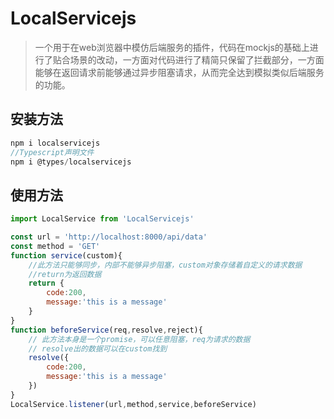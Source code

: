 # LocalServicejs
> 一个用于在web浏览器中模仿后端服务的插件，代码在mockjs的基础上进行了贴合场景的改动，一方面对代码进行了精简只保留了拦截部分，一方面能够在返回请求前能够通过异步阻塞请求，从而完全达到模拟类似后端服务的功能。

## 安装方法
```javascript
npm i localservicejs
//Typescript声明文件
npm i @types/localservicejs
```

## 使用方法
```javascript
import LocalService from 'LocalServicejs'

const url = 'http://localhost:8000/api/data'
const method = 'GET'
function service(custom){
    //此方法只能够同步，内部不能够异步阻塞，custom对象存储着自定义的请求数据
    //return为返回数据
    return {
        code:200,
        message:'this is a message'
    }
}
function beforeService(req,resolve,reject){
    // 此方法本身是一个promise，可以任意阻塞，req为请求的数据
    // resolve出的数据可以在custom找到
    resolve({
        code:200,
        message:'this is a message'
    })
}
LocalService.listener(url,method,service,beforeService)
```